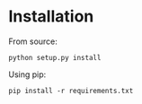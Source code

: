 # Installation

From source:
```
python setup.py install
```

Using pip:
```
pip install -r requirements.txt
```
